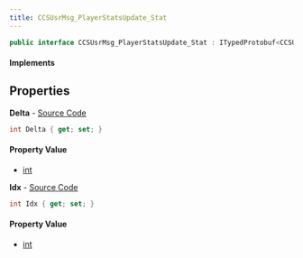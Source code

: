 ```yaml
---
title: CCSUsrMsg_PlayerStatsUpdate_Stat
---
```


```csharp
public interface CCSUsrMsg_PlayerStatsUpdate_Stat : ITypedProtobuf<CCSUsrMsg_PlayerStatsUpdate_Stat>, INativeHandle
```

#### Implements

## Properties

**Delta** - [Source Code](https://github.com/swiftly-solution/swiftlys2/blob/main/managed/src/SwiftlyS2.Generated/Protobufs/Interfaces/CCSUsrMsg_PlayerStatsUpdate_Stat.cs#L16)

```csharp
int Delta { get; set; }
```

#### Property Value

- [int](https://learn.microsoft.com/dotnet/api/system.int32)

**Idx** - [Source Code](https://github.com/swiftly-solution/swiftlys2/blob/main/managed/src/SwiftlyS2.Generated/Protobufs/Interfaces/CCSUsrMsg_PlayerStatsUpdate_Stat.cs#L13)

```csharp
int Idx { get; set; }
```

#### Property Value

- [int](https://learn.microsoft.com/dotnet/api/system.int32)

